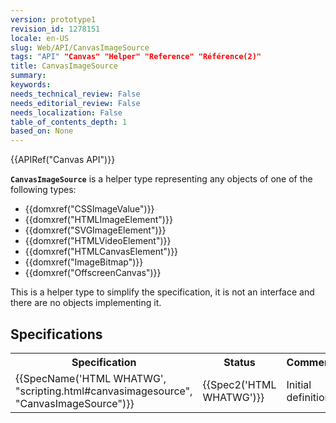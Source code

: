 ```yaml
---
version: prototype1
revision_id: 1278151
locale: en-US
slug: Web/API/CanvasImageSource
tags: "API" "Canvas" "Helper" "Reference" "Référence(2)"
title: CanvasImageSource
summary: 
keywords: 
needs_technical_review: False
needs_editorial_review: False
needs_localization: False
table_of_contents_depth: 1
based_on: None
---
```

<p>{{APIRef("Canvas API")}}</p>

<p><code><strong>CanvasImageSource</strong></code> is a helper type representing any objects of one of the following types:</p>

<ul>
 <li>{{domxref("CSSImageValue")}}</li>
 <li>{{domxref("HTMLImageElement")}}</li>
 <li>{{domxref("SVGImageElement")}}</li>
 <li>{{domxref("HTMLVideoElement")}}</li>
 <li>{{domxref("HTMLCanvasElement")}}</li>
 <li>{{domxref("ImageBitmap")}}</li>
 <li>{{domxref("OffscreenCanvas")}}</li>
</ul>

<p>This is a helper type to simplify the specification, it is not an interface and there are no objects implementing it.</p>

<h2 id="Specifications">Specifications</h2>

<table class="standard-table">
 <tbody>
  <tr>
   <th scope="col">Specification</th>
   <th scope="col">Status</th>
   <th scope="col">Comment</th>
  </tr>
  <tr>
   <td>{{SpecName('HTML WHATWG', "scripting.html#canvasimagesource", "CanvasImageSource")}}</td>
   <td>{{Spec2('HTML WHATWG')}}</td>
   <td>Initial definition.</td>
  </tr>
 </tbody>
</table>

